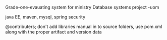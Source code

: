 Grade-one-evauating system for ministry 
Database systems project -uom

java EE, maven, mysql, spring security

@contributers; don't add libraries manual in to source folders, use pom.xml along with the proper artifact and version data
